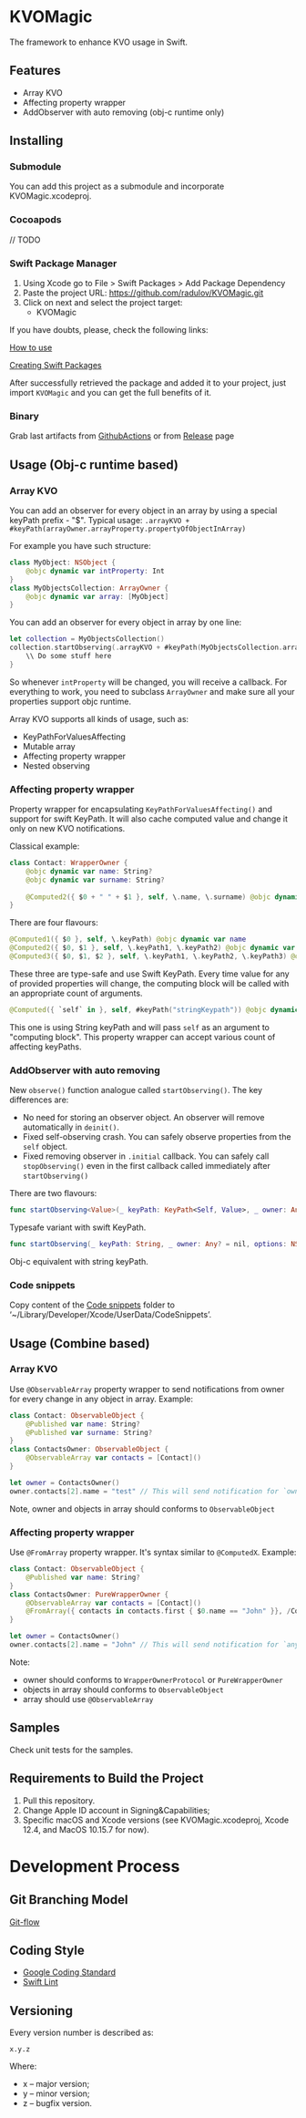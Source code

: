 # KVOMagic

The framework to enhance KVO usage in Swift. 

## Features

- Array KVO
- Affecting property wrapper 
- AddObserver with auto removing (obj-c runtime only)

## Installing

### Submodule

You can add this project as a submodule and incorporate KVOMagic.xcodeproj.

### Cocoapods 

// TODO

### Swift Package Manager

1. Using Xcode go to File > Swift Packages > Add Package Dependency
2. Paste the project URL: https://github.com/radulov/KVOMagic.git
3. Click on next and select the project target:
    - KVOMagic

If you have doubts, please, check the following links:

[How to use](https://developer.apple.com/videos/play/wwdc2019/408/)

[Creating Swift Packages](https://developer.apple.com/videos/play/wwdc2019/410/)

After successfully retrieved the package and added it to your project, just import `KVOMagic` and you can get the full benefits of it.

### Binary

Grab last artifacts from [GithubActions](https://github.com/radulov/KVOMagic/actions) or from [Release](https://github.com/radulov/KVOMagic/releases) page

## Usage (Obj-c runtime based)

### Array KVO

You can add an observer for every object in an array by using a special keyPath prefix - "$".
Typical usage: `.arrayKVO + #keyPath(arrayOwner.arrayProperty.propertyOfObjectInArray)`

For example you have such structure:
```swift
class MyObject: NSObject {
    @objc dynamic var intProperty: Int
}
class MyObjectsCollection: ArrayOwner {
    @objc dynamic var array: [MyObject]
}
```
You can add an observer for every object in array by one line:
```swift
let collection = MyObjectsCollection()
collection.startObserving(.arrayKVO + #keyPath(MyObjectsCollection.array.intProperty)) { _, _ in
    \\ Do some stuff here
}
```
So whenever `intProperty` will be changed, you will receive a callback.
For everything to work, you need to subclass `ArrayOwner` and make sure all your properties support objc runtime.

Array KVO supports all kinds of usage, such as:
- KeyPathForValuesAffecting
- Mutable array
- Affecting property wrapper
- Nested observing

### Affecting property wrapper

Property wrapper for encapsulating `KeyPathForValuesAffecting()` and support for swift KeyPath.
It will also cache computed value and change it only on new KVO notifications.

Classical example:
```swift
class Contact: WrapperOwner {
    @objc dynamic var name: String?
    @objc dynamic var surname: String?
    
    @Computed2({ $0 + " " + $1 }, self, \.name, \.surname) @objc dynamic var fullname
}
```
There are four flavours:
```swift
@Computed1({ $0 }, self, \.keyPath) @objc dynamic var name
@Computed2({ $0, $1 }, self, \.keyPath1, \.keyPath2) @objc dynamic var name
@Computed3({ $0, $1, $2 }, self, \.keyPath1, \.keyPath2, \.keyPath3) @objc dynamic var name
```
These three are type-safe and use Swift KeyPath. Every time value for any of provided properties will change, the computing block will be called with an appropriate count of arguments.

```swift
@Computed({ `self` in }, self, #keyPath("stringKeypath")) @objc dynamic var name
```
This one is using String keyPath and will pass `self` as an argument to "computing block". This property wrapper can accept various count of affecting keyPaths.

### AddObserver with auto removing

New `observe()` function analogue called `startObserving()`.
The key differences are:
- No need for storing an observer object. An observer will remove automatically in `deinit()`.
- Fixed self-observing crash. You can safely observe properties from the `self` object.
- Fixed removing observer in `.initial` callback. You can safely call `stopObserving()` even in the first callback called immediately after `startObserving()`

There are two flavours:
```swift
func startObserving<Value>(_ keyPath: KeyPath<Self, Value>, _ owner: Any? = nil, options: NSKeyValueObservingOptions = [], changeHandler: @escaping (Self, KeyValueObservedChange<Value>) -> Void) {}
```
Typesafe variant with swift KeyPath.

```swift
func startObserving(_ keyPath: String, _ owner: Any? = nil, options: NSKeyValueObservingOptions = [], changeHandler: @escaping (Self, KeyValueObservedChange<Any>) -> Void)
```
Obj-c equivalent with string keyPath.

### Code snippets

Copy content of the [Code snippets](/KVOMagic/CodeSnippets) folder to ‘~/Library/Developer/Xcode/UserData/CodeSnippets’.

## Usage (Combine based)

### Array KVO

Use `@ObservableArray` property wrapper to send notifications from owner for every change in any object in array.
Example:
```swift
class Contact: ObservableObject {
    @Published var name: String?
    @Published var surname: String?
}
class ContactsOwner: ObservableObject {
    @ObservableArray var contacts = [Contact]()
}

let owner = ContactsOwner()
owner.contacts[2].name = "test" // This will send notification for `owner`
```
Note, owner and objects in array should conforms to `ObservableObject`

### Affecting property wrapper

Use `@FromArray` property wrapper. It's syntax similar to `@ComputedX`.
Example:
```swift
class Contact: ObservableObject {
    @Published var name: String?
}
class ContactsOwner: PureWrapperOwner {
    @ObservableArray var contacts = [Contact]()
    @FromArray({ contacts in contacts.first { $0.name == "John" }}, /ContactsOwner.$contacts) var anyJohn
}

let owner = ContactsOwner()
owner.contacts[2].name = "John" // This will send notification for `anyJohn`
```
Note: 
- owner should conforms to `WrapperOwnerProtocol` or `PureWrapperOwner` 
- objects in array should conforms to `ObservableObject`
- array should use `@ObservableArray`

## Samples

Check unit tests for the samples.
 
## Requirements to Build the Project

1. Pull this repository.
2. Change Apple ID account in Signing&Capabilities;
3. Specific macOS and Xcode versions (see KVOMagic.xcodeproj, Xcode 12.4, and MacOS 10.15.7 for now).

# Development Process

## Git Branching Model

[Git-flow](http://nvie.com/posts/a-successful-git-branching-model/)


## Coding Style

* [Google Coding Standard](https://google.github.io/swift)
* [Swift Lint](https://github.com/realm/SwiftLint/blob/master/Rules.md)


## Versioning

Every version number is described as:
```
x.y.z
```
Where:
* x – major version;
* y – minor version;
* z – bugfix version.
